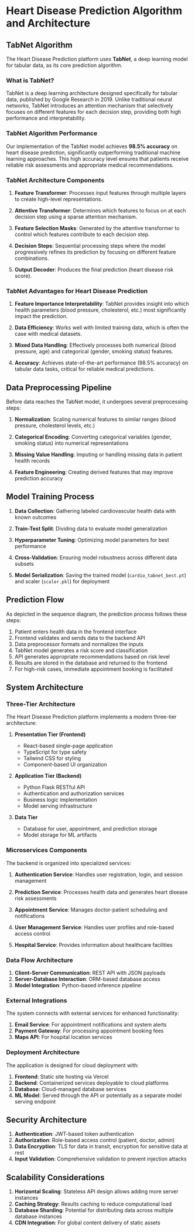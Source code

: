 # Heart Disease Prediction Algorithm and Architecture

## TabNet Algorithm

The Heart Disease Prediction platform uses **TabNet**, a deep learning model for tabular data, as its core prediction algorithm.

### What is TabNet?

TabNet is a deep learning architecture designed specifically for tabular data, published by Google Research in 2019. Unlike traditional neural networks, TabNet introduces an attention mechanism that selectively focuses on different features for each decision step, providing both high performance and interpretability.

### TabNet Algorithm Performance

Our implementation of the TabNet model achieves **98.5% accuracy** on heart disease prediction, significantly outperforming traditional machine learning approaches. This high accuracy level ensures that patients receive reliable risk assessments and appropriate medical recommendations.

### TabNet Architecture Components

1. **Feature Transformer**: Processes input features through multiple layers to create high-level representations.

2. **Attentive Transformer**: Determines which features to focus on at each decision step using a sparse attention mechanism.

3. **Feature Selection Masks**: Generated by the attentive transformer to control which features contribute to each decision step.

4. **Decision Steps**: Sequential processing steps where the model progressively refines its prediction by focusing on different feature combinations.

5. **Output Decoder**: Produces the final prediction (heart disease risk score).

### TabNet Advantages for Heart Disease Prediction

1. **Feature Importance Interpretability**: TabNet provides insight into which health parameters (blood pressure, cholesterol, etc.) most significantly impact the prediction.

2. **Data Efficiency**: Works well with limited training data, which is often the case with medical datasets.

3. **Mixed Data Handling**: Effectively processes both numerical (blood pressure, age) and categorical (gender, smoking status) features.

4. **Accuracy**: Achieves state-of-the-art performance (98.5% accuracy) on tabular data tasks, critical for reliable medical predictions.

## Data Preprocessing Pipeline

Before data reaches the TabNet model, it undergoes several preprocessing steps:

1. **Normalization**: Scaling numerical features to similar ranges (blood pressure, cholesterol levels, etc.)

2. **Categorical Encoding**: Converting categorical variables (gender, smoking status) into numerical representations

3. **Missing Value Handling**: Imputing or handling missing data in patient health records

4. **Feature Engineering**: Creating derived features that may improve prediction accuracy

## Model Training Process

1. **Data Collection**: Gathering labeled cardiovascular health data with known outcomes

2. **Train-Test Split**: Dividing data to evaluate model generalization

3. **Hyperparameter Tuning**: Optimizing model parameters for best performance

4. **Cross-Validation**: Ensuring model robustness across different data subsets

5. **Model Serialization**: Saving the trained model (`cardio_tabnet_best.pt`) and scaler (`scaler.pkl`) for deployment

## Prediction Flow

As depicted in the sequence diagram, the prediction process follows these steps:

1. Patient enters health data in the frontend interface
2. Frontend validates and sends data to the backend API
3. Data preprocessor formats and normalizes the inputs
4. TabNet model generates a risk score and classification
5. API generates appropriate recommendations based on risk level
6. Results are stored in the database and returned to the frontend
7. For high-risk cases, immediate appointment booking is facilitated

## System Architecture

### Three-Tier Architecture

The Heart Disease Prediction platform implements a modern three-tier architecture:

1. **Presentation Tier (Frontend)**
   - React-based single-page application
   - TypeScript for type safety
   - Tailwind CSS for styling
   - Component-based UI organization

2. **Application Tier (Backend)**
   - Python Flask RESTful API
   - Authentication and authorization services
   - Business logic implementation
   - Model serving infrastructure

3. **Data Tier**
   - Database for user, appointment, and prediction storage
   - Model storage for ML artifacts

### Microservices Components

The backend is organized into specialized services:

1. **Authentication Service**: Handles user registration, login, and session management

2. **Prediction Service**: Processes health data and generates heart disease risk assessments

3. **Appointment Service**: Manages doctor-patient scheduling and notifications

4. **User Management Service**: Handles user profiles and role-based access control

5. **Hospital Service**: Provides information about healthcare facilities

### Data Flow Architecture

1. **Client-Server Communication**: REST API with JSON payloads
2. **Server-Database Interaction**: ORM-based database access
3. **Model Integration**: Python-based inference pipeline

### External Integrations

The system connects with external services for enhanced functionality:

1. **Email Service**: For appointment notifications and system alerts
2. **Payment Gateway**: For processing appointment booking fees
3. **Maps API**: For hospital location services

### Deployment Architecture

The application is designed for cloud deployment with:

1. **Frontend**: Static site hosting via Vercel
2. **Backend**: Containerized services deployable to cloud platforms
3. **Database**: Cloud-managed database services
4. **ML Model**: Served through the API or potentially as a separate model serving endpoint

## Security Architecture

1. **Authentication**: JWT-based token authentication
2. **Authorization**: Role-based access control (patient, doctor, admin)
3. **Data Encryption**: TLS for data in transit, encryption for sensitive data at rest
4. **Input Validation**: Comprehensive validation to prevent injection attacks

## Scalability Considerations

1. **Horizontal Scaling**: Stateless API design allows adding more server instances
2. **Caching Strategy**: Results caching to reduce computational load
3. **Database Sharding**: Potential for distributing data across multiple database instances
4. **CDN Integration**: For global content delivery of static assets 